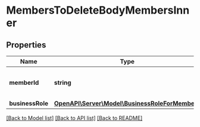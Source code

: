 # MembersToDeleteBodyMembersInner

## Properties
Name | Type | Description | Notes
------------ | ------------- | ------------- | -------------
**memberId** | **string** | Unique identifier of the member | 
**businessRole** | [**OpenAPI\Server\Model\BusinessRoleForMembers**](BusinessRoleForMembers.md) |  | 

[[Back to Model list]](../README.md#documentation-for-models) [[Back to API list]](../README.md#documentation-for-api-endpoints) [[Back to README]](../README.md)


